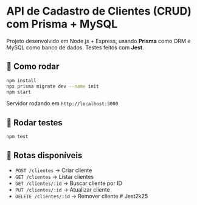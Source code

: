 # API de Cadastro de Clientes (CRUD) com Prisma + MySQL

Projeto desenvolvido em Node.js + Express, usando **Prisma** como ORM e MySQL como banco de dados.
Testes feitos com **Jest**.

## 🚀 Como rodar

```bash
npm install
npx prisma migrate dev --name init
npm start
```

Servidor rodando em `http://localhost:3000`

## 🧪 Rodar testes

```bash
npm test
```

## 📌 Rotas disponíveis

- `POST /clientes` → Criar cliente
- `GET /clientes` → Listar clientes
- `GET /clientes/:id` → Buscar cliente por ID
- `PUT /clientes/:id` → Atualizar cliente
- `DELETE /clientes/:id` → Remover cliente
#   J e s t 2 k 2 5  
 